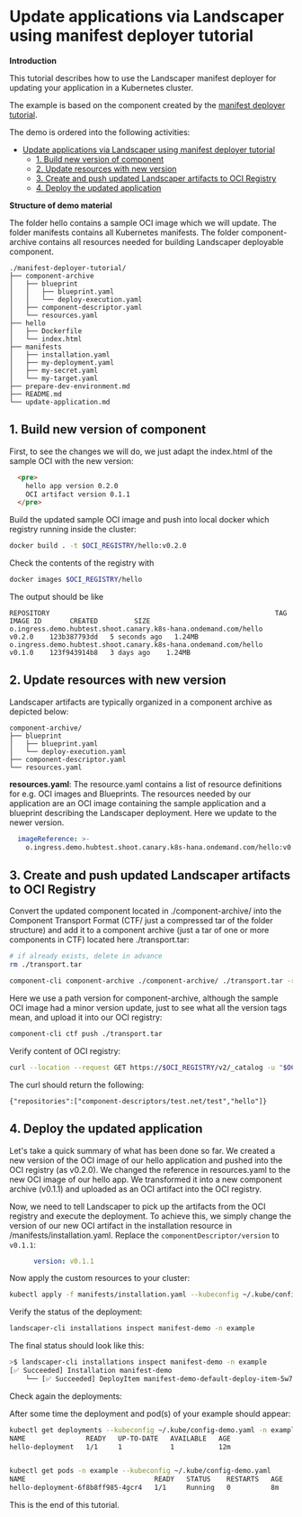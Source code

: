 # Update applications via Landscaper using manifest deployer tutorial

**Introduction**

This tutorial describes how to use the Landscaper manifest deployer for updating your application in a Kubernetes cluster.

The example is based on the component created by the [manifest deployer tutorial](README.md).

The demo is ordered into the following activities:

- [Update applications via Landscaper using manifest deployer tutorial](#update-applications-via-landscaper-using-manifest-deployer-tutorial)
  - [1. Build new version of component](#1-build-new-version-of-component)
  - [2. Update resources with new version](#2-update-resources-with-new-version)
  - [3. Create and push updated Landscaper artifacts to OCI Registry](#3-create-and-push-updated-landscaper-artifacts-to-oci-registry)
  - [4. Deploy the updated application](#4-deploy-the-updated-application)

**Structure of demo material**

The folder hello contains a sample OCI image which we will update.
The folder manifests contains all Kubernetes manifests.
The folder component-archive contains all resources needed for building Landscaper deployable component.

``` text
./manifest-deployer-tutorial/
├── component-archive
│   ├── blueprint
│   │   ├── blueprint.yaml
│   │   └── deploy-execution.yaml
│   ├── component-descriptor.yaml
│   └── resources.yaml
├── hello
│   ├── Dockerfile
│   └── index.html
├── manifests
│   ├── installation.yaml
│   ├── my-deployment.yaml
│   ├── my-secret.yaml
│   └── my-target.yaml
├── prepare-dev-environment.md
├── README.md
└── update-application.md
```

## 1. Build new version of component

First, to see the changes we will do, we just adapt the index.html of the sample OCI with the new version:

```html
  <pre>
    hello app version 0.2.0
    OCI artifact version 0.1.1
  </pre>
```

Build the updated sample OCI image and push into local docker which registry running inside the cluster:

```bash
docker build . -t $OCI_REGISTRY/hello:v0.2.0
```

Check the contents of the registry with 

```bash
docker images $OCI_REGISTRY/hello
```

The output should be like

```text
REPOSITORY                                                        TAG       IMAGE ID       CREATED         SIZE
o.ingress.demo.hubtest.shoot.canary.k8s-hana.ondemand.com/hello   v0.2.0    123b387793dd   5 seconds ago   1.24MB
o.ingress.demo.hubtest.shoot.canary.k8s-hana.ondemand.com/hello   v0.1.0    123f943914b8   3 days ago    1.24MB
```

## 2. Update resources with new version

Landscaper artifacts are typically organized in a component archive as depicted below:

``` text
component-archive/
├── blueprint
│   ├── blueprint.yaml
│   └── deploy-execution.yaml
├── component-descriptor.yaml
└── resources.yaml
```

**resources.yaml**: The resource.yaml contains a list of resource definitions for e.g. OCI images and Blueprints. The resources needed by our application are an OCI image containing the sample application and a blueprint describing the Landscaper deployment. Here we update to the newer version.

```yaml
  imageReference: >-
    o.ingress.demo.hubtest.shoot.canary.k8s-hana.ondemand.com/hello:v0.2.0
```

## 3. Create and push updated Landscaper artifacts to OCI Registry

Convert the updated component located in ./component-archive/ into the Component Transport Format (CTF/ just a compressed tar of the folder structure) and add it to a component archive (just a tar of one or more components in CTF) located here ./transport.tar:

```bash
# if already exists, delete in advance
rm ./transport.tar

component-cli component-archive ./component-archive/ ./transport.tar -r ./component-archive/resources.yaml --component-version "v0.1.1"
```

Here we use a path version for component-archive, although the sample OCI image had a minor version update, just to see what all the version tags mean, and upload it into our OCI registry:

```bash
component-cli ctf push ./transport.tar
```

Verify content of OCI registry:

```bash
curl --location --request GET https://$OCI_REGISTRY/v2/_catalog -u "$OCI_USER:$OCI_PASSWD"
```

The curl should return the following:

```text
{"repositories":["component-descriptors/test.net/test","hello"]}
```

## 4. Deploy the updated application

Let's take a quick summary of what has been done so far. We created a new version of the OCI image of our hello application and pushed into the OCI registry (as v0.2.0). We changed the reference in resources.yaml to the new OCI image of our hello app. We transformed it into a new component archive (v0.1.1) and uploaded as an OCI artifact into the OCI registry.

Now, we need to tell Landscaper to pick up the artifacts from the OCI registry and execute the deployment. To achieve this, we simply change the version of our new OCI artifact in the installation resource in /manifests/installation.yaml. Replace the `componentDescriptor/version` to `v0.1.1`:

```yaml
      version: v0.1.1
```

Now apply the custom resources to your cluster:

```bash
kubectl apply -f manifests/installation.yaml --kubeconfig ~/.kube/config-demo.yaml
```

Verify the status of the deployment:

``` bash
landscaper-cli installations inspect manifest-demo -n example
```

The final status should look like this:

``` bash
>$ landscaper-cli installations inspect manifest-demo -n example
[✅ Succeeded] Installation manifest-demo
    └── [✅ Succeeded] DeployItem manifest-demo-default-deploy-item-5w7jv
```

Check again the deployments:

After some time the deployment and pod(s) of your example should appear:

```bash
kubectl get deployments --kubeconfig ~/.kube/config-demo.yaml -n example
NAME               READY   UP-TO-DATE   AVAILABLE   AGE
hello-deployment   1/1     1            1           12m


kubectl get pods -n example --kubeconfig ~/.kube/config-demo.yaml
NAME                                READY   STATUS    RESTARTS   AGE
hello-deployment-6f8b8ff985-4gcr4   1/1     Running   0          8m
```

This is the end of this tutorial.
